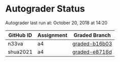 # Autograder Status
Autograder last run at: October 20, 2018 at 14:20

| GitHub ID | Assignment | Graded Branch |
|-----------|------------|---------------|
| n33va | a4 | [graded-b16b03](https://github.com/Fall2018COMP401-001/a4-n33va/tree/graded-b16b03) | 
| shua2021 | a4 | [graded-e8716d](https://github.com/Fall2018COMP401-001/a4-shua2021/tree/graded-e8716d) | 
